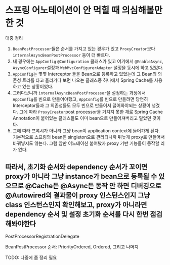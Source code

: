 # 스프링 어노테이션이 안 먹힐 때 의심해볼만한 것

대충 정리

1. `BeanPostProcessor`들은 순서를 가지고 있는 경우가 있고 `ProxyCreator`보다 `internalAsyncBeanPostProcessor` 등이 더 빠르다.
2. 내 경우에는 `AppConfig` `@Configuration` 클래스가 있고 여기에서 `@EnableAsync`, `AsyncConfigurer`설정과 `WebMvcConfigurerAdapter` 설정을 동시에 하고 있었다.
3. `AppConfig`는 몇몇 Interceptor 들을 Bean으로 등록하고 있었는데 그 Bean의 의존성 트리를 타고 올라가다 보면 나오는 클래스중 하나에서 Spring Cache를 사용하고 있는 상황이었다.
4. 그러다보니까 `internalAsyncBeanPostProcessor`을 설정하는 과정에서 `AppConfig`를 빈으로 만들어야했고, `AppConfig`를 빈으로 만들려면 당연히 Interceptor들과 그 의존성들도 모두 빈으로 만들어서 끌어와야되는 상황이 생겼다. 그에 따라 `ProxyCreator`post processor을 거치지 못한 채로 Spring Cache Annotation이 붙어있는 클래스들도 이미 bean으로 만들어져버리고 말았던 것이다.
5. 그에 따라 프록시가 아니라 그냥 bean이 application context에 들어가게 된다. 기본적으로 스프링의 bean은 singleton으로 관리되니까 뒤늦게 proxy로 만들어서 바꿔넣지도 않는다. 그럼 암만 어노테이션 붙여봤자 proxy 기반 기능들이 동작할 리가 없다.

## 따라서, 초기화 순서와 dependency 순서가 꼬이면 proxy가 아니라 그냥 instance가 bean으로 등록될 수 있으므로 @Cache든 @Async든 동작 안 하면 디버깅으로 @Autowired의 결과물이 proxy 인스턴스인지 그냥 class 인스턴스인지 확인해보고, proxy가 아니라면 dependency 순서 및 설정 초기화 순서를 다시 한번 점검해봐야한다

PostProcessorRegistrationDelegate

BeanPostProcessor 순서: PriorityOrdered, Ordered, 그리고 나머지

TODO: 나중에 좀 정리 필요

